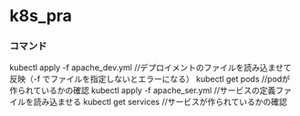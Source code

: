 # k8s_pra


### コマンド
kubectl apply -f apache_dev.yml   //デプロイメントのファイルを読み込ませて反映（-f でファイルを指定しないとエラーになる）
kubectl get pods    //podが作られているかの確認
kubectl apply -f apache_ser.yml   //サービスの定義ファイルを読み込ませる
kubectl get services    //サービスが作られているかの確認
